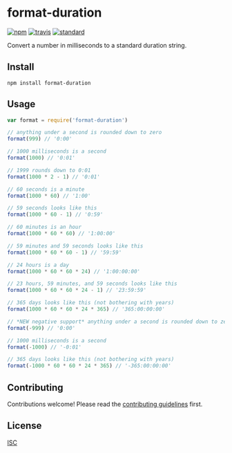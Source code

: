# format-duration

[![npm][npm-image]][npm-url]
[![travis][travis-image]][travis-url]
[![standard][standard-image]][standard-url]

[npm-image]: https://img.shields.io/npm/v/format-duration.svg?style=flat-square
[npm-url]: https://www.npmjs.com/package/format-duration
[travis-image]: https://img.shields.io/travis/ungoldman/format-duration.svg?style=flat-square
[travis-url]: https://travis-ci.org/ungoldman/format-duration
[standard-image]: https://img.shields.io/badge/code%20style-standard-brightgreen.svg?style=flat-square
[standard-url]: http://npm.im/standard

Convert a number in milliseconds to a standard duration string.

## Install

```
npm install format-duration
```

## Usage

```js
var format = require('format-duration')

// anything under a second is rounded down to zero
format(999) // '0:00'

// 1000 milliseconds is a second
format(1000) // '0:01'

// 1999 rounds down to 0:01
format(1000 * 2 - 1) // '0:01'

// 60 seconds is a minute
format(1000 * 60) // '1:00'

// 59 seconds looks like this
format(1000 * 60 - 1) // '0:59'

// 60 minutes is an hour
format(1000 * 60 * 60) // '1:00:00'

// 59 minutes and 59 seconds looks like this
format(1000 * 60 * 60 - 1) // '59:59'

// 24 hours is a day
format(1000 * 60 * 60 * 24) // '1:00:00:00'

// 23 hours, 59 minutes, and 59 seconds looks like this
format(1000 * 60 * 60 * 24 - 1) // '23:59:59'

// 365 days looks like this (not bothering with years)
format(1000 * 60 * 60 * 24 * 365) // '365:00:00:00'

// *NEW negative support* anything under a second is rounded down to zero
format(-999) // '0:00'

// 1000 milliseconds is a second
format(-1000) // '-0:01'

// 365 days looks like this (not bothering with years)
format(-1000 * 60 * 60 * 24 * 365) // '-365:00:00:00'
```

## Contributing

Contributions welcome! Please read the [contributing guidelines](CONTRIBUTING.md) first.

## License

[ISC](LICENSE.md)
